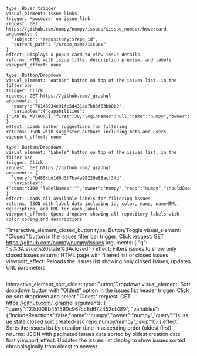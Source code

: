 ```interactive_element_issue_hover
type: Hover trigger
visual_element: Issue links
trigger: Mouseover on issue link
request: GET https://github.com/numpy/numpy/issues/$issue_number/hovercard
arguments: {
  "subject": "repository:$repo_id",
  "current_path": "/$repo_name/issues"
}
effect: Displays a popup card to view issue details
returns: HTML with issue title, description preview, and labels
viewport_effect: none
```

```interactive_element_author_filter
type: Button/Dropdown
visual_element: "Author" button on top of the issues list, in the filter bar
trigger: Click
request: GET https://github.com/_graphql
arguments: {
  "query":"76143934e91fc5d431ea7b83f63b08b9",
  "variables":{"capabilities":["CAN_BE_AUTHOR"],"first":30,"loginNames":null,"name":"numpy","owner":"numpy","query":""}
}
effect: Loads author suggestions for filtering
returns: JSON with suggested authors including bots and users
viewport_effect: none
```

```interactive_element_label_filter
type: Button/Dropdown
visual_element: "Labels" button on top of the issues list, in the filter bar
trigger: Click
request: GET https://github.com/_graphql
arguments: {
  "query":"b480cbd1d6d3f7ba4a98229e88acf3fd",
  "variables":{"count":100,"labelNames":"","owner":"numpy","repo":"numpy","shouldQueryByNames":false}
}
effect: Loads all available labels for filtering issues
returns: JSON with label data including id, color, name, nameHTML, description, and URL for each label
viewport_effect: Opens dropdown showing all repository labels with color coding and descriptions
```

``ìnteractive_element_closed_button
type: Button/Toggle
visual_element: "Closed" button in the issues filter bar
trigger: Click
request: GET https://github.com/numpy/numpy/issues
arguments: {
  "q": "is%3Aissue%20state%3Aclosed"
}
effect: Filters issues to show only closed issues
returns: HTML page with filtered list of closed issues
viewport_effect: Reloads the issues list showing only closed issues, updates URL parameters
```

```
interactive_element_sort_oldest
type: Button/Dropdown
visual_element: Sort dropdown button with "Oldest" option in the issues list header
trigger: Click on sort dropdown and select "Oldest"
request: GET https://github.com/_graphql
arguments: {
  "query":"22d008b451590c967cc8d672452db3f9",
  "variables":{"includeReactions":false,"name":"numpy","owner":"numpy","query":"is:issue state:closed sort:created-asc repo:numpy/numpy","skip":0}
}
effect: Sorts the issues list by creation date in ascending order (oldest first)
returns: JSON with paginated issues data sorted by oldest creation date first
viewport_effect: Updates the issues list display to show issues sorted chronologically from oldest to newest
```